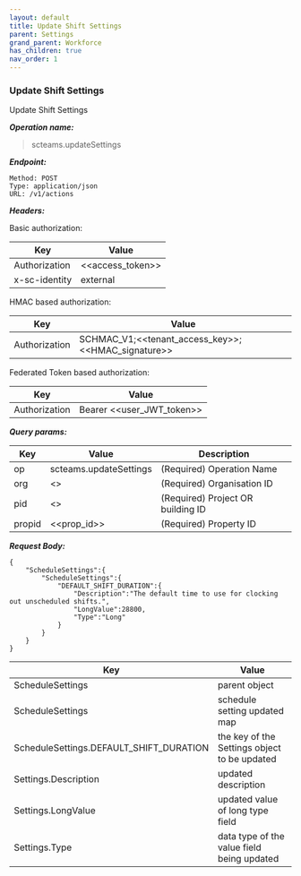 ```yaml
---
layout: default
title: Update Shift Settings
parent: Settings
grand_parent: Workforce
has_children: true
nav_order: 1
---
```



### Update Shift Settings

Update Shift Settings

***Operation name:***

> scteams.updateSettings

***Endpoint:***

```
Method: POST
Type: application/json
URL: /v1/actions
```

***Headers:***

Basic authorization:

|Key|Value|
|---|---|
|Authorization|<<access_token>>|
|x-sc-identity|external|

HMAC based authorization:

|Key|Value|
|---|---|
|Authorization|SCHMAC_V1;<<tenant_access_key>>;<<HMAC_signature>>|

Federated Token based authorization:

|Key|Value|
|---|---|
|Authorization|Bearer <<user_JWT_token>>|

***Query params:***

| Key | Value | Description |
| --- | ------|-------------|
| op | scteams.updateSettings | (Required) Operation Name |
| org | <<org>> | (Required) Organisation ID |
| pid | <<pid>> | (Required) Project OR building ID |
| propid | <<prop_id>> | (Required) Property ID |


***Request Body:***

```
{
    "ScheduleSettings":{
        "ScheduleSettings":{
            "DEFAULT_SHIFT_DURATION":{
                "Description":"The default time to use for clocking out unscheduled shifts.",
                "LongValue":28800,
                "Type":"Long"
            }
        }
    }
}
```

|Key|Value|
|---|---|
|ScheduleSettings|parent object|
|ScheduleSettings|schedule setting updated map|
|ScheduleSettings.DEFAULT_SHIFT_DURATION|the key of the Settings object to be updated|
|Settings.Description|updated description|
|Settings.LongValue|updated value of long type field|
|Settings.Type|data type of the value field being updated|